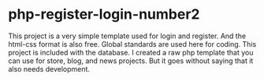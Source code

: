 # php-register-login-number2
This project is a very simple template used for login and register. And the html-css format is also free. Global standards are used here for coding. This project is included with the database. I created a raw php template that you can use for store, blog, and news projects. But it goes without saying that it also needs development.
